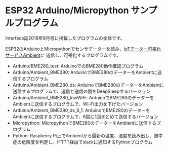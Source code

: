 # ESP32 Arduino/Micropython サンプルプログラム

Interface誌2018年9月号に掲載したプログラムの全体です。

ESP32のArduinoとMicropythonでセンサデーターを読み、[IoTデーター可視化サービスAmbient](https://ambidata.io)に
送信し、可視化するプログラムです。

* Arduino/BME280_test: ArduinoでのBME280動作確認プログラム
* Arduino/Ambient_BME280: ArduinoでBME280のデーターをAmbientに送信するプログラム
* Arduino/Ambient_BME280_ds: ArduinoでBME280のデーターをAmbientに送信するプログラムで、送信と送信の間をDeepSleepするバージョン
* Arduino/Ambient_BME280_lowWiFi: ArduinoでBME280のデーターをAmbientに送信するプログラムで、Wi-Fi出力を下げたバージョン
* Arduino/Ambient_BME280_ds_6_1: ArduinoでBME280のデーターをAmbientに送信するプログラムで、6回に1回まとめて送信するバージョン
* Micropython: MicropythonでBME280のデーターをAmbientに送信するプログラム
* Python: Raspberry Pi上でAmbientから最新の温度、湿度を読み出し、熱中症の危険度を判定し、IFTTT経由でslackに通知するPythonプログラム
